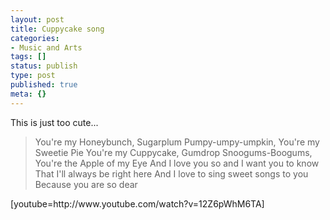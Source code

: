 ```yaml
---
layout: post
title: Cuppycake song
categories:
- Music and Arts
tags: []
status: publish
type: post
published: true
meta: {}
---
```

This is just too cute...
<blockquote>You're my Honeybunch, Sugarplum
Pumpy-umpy-umpkin, You're my Sweetie Pie
You're my Cuppycake, Gumdrop
Snoogums-Boogums, You're the Apple of my Eye
And I love you so and I want you to know
That I'll always be right here
And I love to sing sweet songs to you
Because you are so dear</blockquote>
[youtube=http://www.youtube.com/watch?v=12Z6pWhM6TA]
